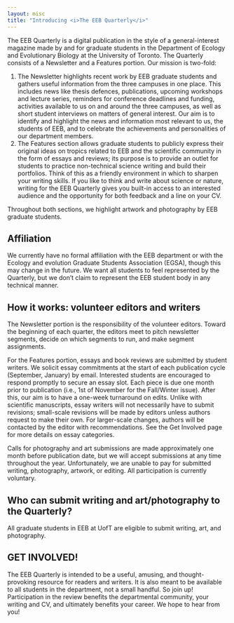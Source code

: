 ```yaml
---
layout: misc
title: "Introducing <i>The EEB Quarterly</i>"
---
```


The EEB Quarterly is a digital publication in the style of a general-interest magazine made by
and for graduate students in the Department of Ecology and Evolutionary Biology at the
University of Toronto. The Quarterly consists of a Newsletter and a Features portion. Our
mission is two-fold:

1. The Newsletter highlights recent work by EEB graduate students and gathers useful
information from the three campuses in one place. This includes news like thesis defences,
publications, upcoming workshops and lecture series, reminders for conference deadlines and
funding, activities available to us on and around the three campuses, as well as short student
interviews on matters of general interest. Our aim is to identify and highlight the news and
information most relevant to us, the students of EEB, and to celebrate the achievements and
personalities of our department members.
2. The Features section allows graduate students to publicly express their original ideas on
tropics related to EEB and the scientific community in the form of essays and reviews; its
purpose is to provide an outlet for students to practice non-technical science writing and build their portfolios. Think of this as a friendly environment in which to sharpen your writing skills. If you like to think and write about science or nature, writing for the EEB Quarterly gives you built-in access to an interested audience and the opportunity for both feedback and a line on your CV.

Throughout both sections, we highlight artwork and photography by EEB graduate students.

## __Affiliation__

We currently have no formal affiliation with the EEB department or with the Ecology and
evolution Graduate Students Association (EGSA), though this may change in the future. We
want all students to feel represented by the Quarterly, but we don’t claim to represent the EEB
student body in any technical manner.

## __How it works: volunteer editors and writers__

The Newsletter portion is the responsibility of the volunteer editors. Toward the beginning of
each quarter, the editors meet to pitch newsletter segments, decide on which segments to run, and
make segment assignments.

For the Features portion, essays and book reviews are submitted by student writers. We solicit
essay commitments at the start of each publication cycle (September, January) by email. Interested students are encouraged to respond promptly to secure an essay slot. Each piece is due one month prior to publication (i.e., 1st of November for the Fall/Winter issue). After this, our aim is to have a one-week turnaround on edits. Unlike with scientific manuscripts, essay writers will not necessarily have to submit revisions; small-scale revisions will be made by editors unless authors request to make their own. For larger-scale changes, authors will be contacted by the editor with recommendations. See the Get Involved page for more details on essay categories.

Calls for photography and art submissions are made approximately one month before publication
date, but we will accept submissions at any time throughout the year.
Unfortunately, we are unable to pay for submitted writing, photography, artwork, or editing. All
participation is currently voluntary.

## __Who can submit writing and art/photography to the Quarterly?__
All graduate students in EEB at UofT are eligible to submit writing, art, and photography.

## __GET INVOLVED!__
The EEB Quarterly is intended to be a useful, amusing, and thought-provoking resource for
readers and writers. It is also meant to be available to all students in the department, not a small
handful. So join up! Participation in the review benefits the departmental community, your
writing and CV, and ultimately benefits your career. We hope to hear from you!
